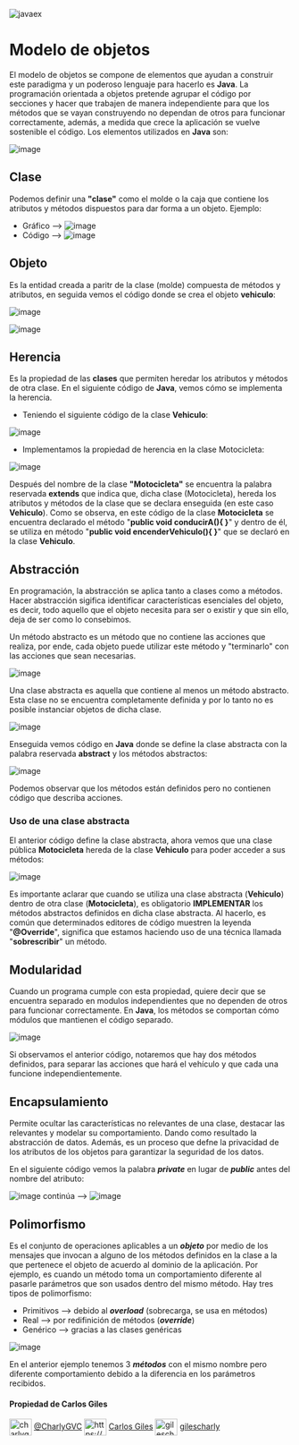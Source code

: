 ![javaex](https://user-images.githubusercontent.com/92232878/178557171-bf46a4c0-1cab-4af9-bc3b-9c008c865eec.png)

# Modelo de objetos

El modelo de objetos se compone de elementos que ayudan a construir este paradigma y un poderoso lenguaje para hacerlo es **Java**. La programación orientada a objetos pretende agrupar el código por secciones y hacer que trabajen de manera independiente para que los métodos que se vayan construyendo no dependan de otros para funcionar correctamente, además, a medida que crece la aplicación se vuelve sostenible el código. Los elementos utilizados en **Java** son:

![image](https://user-images.githubusercontent.com/92232878/178564931-7b82e1f8-4761-40fe-871c-adc389a4ec0d.png)

## Clase

Podemos definir una **"clase"** como el molde o la caja que contiene los atributos y métodos dispuestos para dar forma a un objeto. Ejemplo:

* Gráfico --> ![image](https://user-images.githubusercontent.com/92232878/178567181-6d0d57e3-7053-4ef3-a380-d013efb98de9.png)
* Código --> ![image](https://user-images.githubusercontent.com/92232878/178567439-325c5fc6-098f-4c6d-a63e-ea4811e2b530.png)

## Objeto

Es la entidad creada a paritr de la clase (molde) compuesta de métodos y atributos, en seguida vemos el código donde se crea el objeto **vehiculo**:

![image](https://user-images.githubusercontent.com/92232878/178582558-e08c85e4-ebfe-42bf-9865-ce8549c4ab46.png)

![image](https://user-images.githubusercontent.com/92232878/178583069-573bb0c7-22aa-45ba-ae8b-d79a0dbf40d8.png)

## Herencia

Es la propiedad de las **clases** que permiten heredar los atributos y métodos de otra clase. En el siguiente código de **Java**, vemos cómo se implementa la herencia.

* Teniendo el siguiente código de la clase **Vehiculo**:

![image](https://user-images.githubusercontent.com/92232878/178586497-3c3c30d3-cd66-4f16-a4c8-7f21e93923d8.png)

* Implementamos la propiedad de herencia en la clase Motocicleta:

![image](https://user-images.githubusercontent.com/92232878/178584118-55090381-8e4d-4e9e-952e-bf7761a2059d.png)

Después del nombre de la clase **"Motocicleta"** se encuentra la palabra reservada **extends** que indica que, dicha clase (Motocicleta), hereda los atributos y métodos de la clase que se declara enseguida (en este caso **Vehiculo**). Como se observa, en este código de la clase **Motocicleta** se encuentra declarado el método "**public void conducirA(){ }**" y dentro de él, se utiliza en método "**public void encenderVehiculo(){ }**" que se declaró en la clase **Vehiculo**.

## Abstracción

En programación, la abstracción se aplica tanto a clases como a métodos. Hacer abstracción sigifica identificar características esenciales del objeto, es decir, todo aquello que el objeto necesita para ser o existir y que sin ello, deja de ser como lo consebimos.

Un método abstracto es un método que no contiene las acciones que realiza, por ende, cada objeto puede utilizar este método y "terminarlo" con las acciones que sean necesarias.

![image](https://user-images.githubusercontent.com/92232878/178591084-41108ec0-ddb6-4e14-b15a-18aacaca7d77.png)

Una clase abstracta es aquella que contiene al menos un método abstracto. Esta clase no se encuentra completamente definida y por lo tanto no es posible instanciar objetos de dicha clase.

![image](https://user-images.githubusercontent.com/92232878/178591172-622c23ca-9319-4e91-8593-58e541fb4aa2.png)

Enseguida vemos código en **Java** donde se define la clase abstracta con la palabra reservada **abstract** y los métodos abstractos:

![image](https://user-images.githubusercontent.com/92232878/179049235-7c577106-eede-49e0-ae7e-d76bceda61f9.png)

Podemos observar que los métodos están definidos pero no contienen código que describa acciones.

### Uso de una clase abstracta

El anterior código define la clase abstracta, ahora vemos que una clase pública **Motocicleta** hereda de la clase **Vehiculo** para poder acceder a sus métodos:

![image](https://user-images.githubusercontent.com/92232878/179049940-8715ff19-7709-4022-8096-552017398e8d.png)

Es importante aclarar que cuando se utiliza una clase abstracta (**Vehiculo**) dentro de otra clase (**Motocicleta**), es obligatorio **IMPLEMENTAR** los métodos abstractos definidos en dicha clase abstracta. Al hacerlo, es común que determinados editores de código muestren la leyenda "**@Override**", significa que estamos haciendo uso de una técnica llamada "**sobrescribir**" un método. 

## Modularidad

Cuando un programa cumple con esta propiedad, quiere decir que se encuentra separado en modulos independientes que no dependen de otros para funcionar correctamente. En **Java**, los métodos se comportan cómo módulos que mantienen el código separado.

![image](https://user-images.githubusercontent.com/92232878/179053974-8065e06f-da93-4aae-8326-9337581ea928.png)

Si observamos el anterior código, notaremos que hay dos métodos definidos, para separar las acciones que hará el vehículo y que cada una funcione independientemente.

## Encapsulamiento

Permite ocultar las características no relevantes de una clase, destacar las relevantes y modelar su comportamiento. Dando como resultado la abstracción de datos. Además, es un proceso que defne la privacidad de los atributos de los objetos para garantizar la seguridad de los datos.

En el siguiente código vemos la palabra ***private*** en lugar de ***public*** antes del nombre del atributo:

![image](https://user-images.githubusercontent.com/92232878/179068716-4b95b852-5455-414a-be1c-44104fb352fc.png)  continúa --> ![image](https://user-images.githubusercontent.com/92232878/179068946-a4e250df-9ab0-49e8-ab71-07f6e98c91b4.png)

## Polimorfismo

Es el conjunto de operaciones aplicables a un ***objeto*** por medio de los mensajes que invocan a alguno de los métodos definidos en la clase a la 
que pertenece el objeto de acuerdo al dominio de la aplicación. Por ejemplo, es cuando un método toma un comportamiento diferente al pasarle parámetros que son usados dentro del mismo método. Hay tres tipos de polimorfismo:

* Primitivos --> debido al ***overload*** (sobrecarga, se usa en métodos)
* Real --> por redifinición de métodos (***override***)
* Genérico --> gracias a las clases genéricas

![image](https://user-images.githubusercontent.com/92232878/179074878-aacf3e6b-0451-40c9-9753-1abe6f1a93c9.png)

En el anterior ejemplo tenemos 3 ***métodos*** con el mismo nombre pero diferente comportamiento debido a la diferencia en los parámetros recibidos.

#### Propiedad de Carlos Giles

<a href="https://twitter.com/charlygvc" target="blank"><img align="center" src="https://raw.githubusercontent.com/rahuldkjain/github-profile-readme-generator/master/src/images/icons/Social/twitter.svg" alt="charlygvc" height="30" width="40" /></a> [@CharlyGVC](https://twitter.com/CharlyGVC)
<a href="https://linkedin.com/in/https://www.linkedin.com/in/carlosgilesing/" target="blank"><img align="center" src="https://raw.githubusercontent.com/rahuldkjain/github-profile-readme-generator/master/src/images/icons/Social/linked-in-alt.svg" alt="https://www.linkedin.com/in/carlosgilesing/" height="30" width="40" /></a> [Carlos Giles](https://www.linkedin.com/in/carlosgilesing/)
<a href="https://instagram.com/gilescharly" target="blank"><img align="center" src="https://raw.githubusercontent.com/rahuldkjain/github-profile-readme-generator/master/src/images/icons/Social/instagram.svg" alt="gilescharly" height="30" width="40" /></a> [gilescharly](https://www.instagram.com/gilescharly/)
</p>
